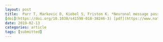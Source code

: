 ```yaml
---
layout: post
title:  Parr T, Markovic D, Kiebel S, Friston K. *Neuronal message passing using Mean-field, Bethe, and Marginal approximations*. Scientific Reports (2019).
[doi](https://doi.org/10.1038/s41598-018-38246-3) [pdf](https://www.nature.com/articles/s41598-018-38246-3.pdf)
date: 2019-02-13
categories: article
tags: [submitted]
---
```



